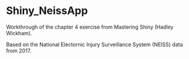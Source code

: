 # Shiny_NeissApp


Workthrough of the chapter 4 exercise from Mastering Shiny (Hadley Wickham).

Based on the National Electornic Injury Surveillance System (NEISS) data from 2017.

